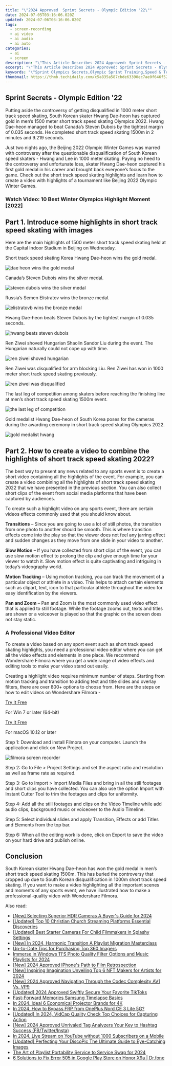 ```yaml
---
title: "\"2024 Approved  Sprint Secrets - Olympic Edition '22\""
date: 2024-07-05T03:16:06.020Z
updated: 2024-07-06T03:16:06.020Z
tags: 
  - screen-recording
  - ai video
  - ai audio
  - ai auto
categories: 
  - ai
  - screen
description: "\"This Article Describes 2024 Approved: Sprint Secrets - Olympic Edition '22\""
excerpt: "\"This Article Describes 2024 Approved: Sprint Secrets - Olympic Edition '22\""
keywords: "\"Sprint Olympics Secrets,Olympic Sprint Training,Speed & Technique Secrets,Elite Sprint Methods,Sprint Mastery Guide,High-Performance Sprinting,2022 Sprint Strategies\""
thumbnail: https://thmb.techidaily.com/c5a835a587cbde63390ec7ae0f646f52f65cc154a66fb89768e9cd878c5a4c7b.jpg
---
```


## Sprint Secrets - Olympic Edition '22

Putting aside the controversy of getting disqualified in 1000 meter short track speed skating, South Korean skater Hwang Dae-heon has captured gold in men’s 1500 meter short track speed skating Olympics 2022\. Hwang Dae-heon managed to beat Canada’s Steven Dubois by the tightest margin of 0.035 seconds. He completed short track speed skating 1500m in 2 minutes and 9.219 seconds.

Just two nights ago, the Beijing 2022 Olympic Winter Games was marred with controversy after the questionable disqualification of South Korean speed skaters - Hwang and Lee in 1000 meter skating. Paying no heed to the controversy and unfortunate loss, skater Hwang Dae-heon captured his first gold medal in his career and brought back everyone’s focus to the game. Check out the short track speed skating highlights and learn how to create a video with highlights of a tournament like Beijing 2022 Olympic Winter Games.

### Watch Video: 10 Best Winter Olympics Highlight Moment \[2022\]

## Part 1\. Introduce some highlights in short track speed skating with images

Here are the main highlights of 1500 meter short track speed skating held at the Capital Indoor Stadium in Beijing on Wednesday.

Short track speed skating Korea Hwang Dae-heon wins the gold medal.

![dae heon wins the gold medal](https://images.wondershare.com/filmora/article-images/dae-heon-wins-the-gold-medal.jpg)

Canada’s Steven Dubois wins the silver medal.

![steven dubois wins the silver medal](https://images.wondershare.com/filmora/article-images/steven-dubois-wins-the-silver-medal.jpg)

Russia’s Semen Elistratov wins the bronze medal.

![elistratovb wins the bronze medal](https://images.wondershare.com/filmora/article-images/elistratov-wins-the-bronze-medal.jpg)

Hwang Dae-heon beats Steven Dubois by the tightest margin of 0.035 seconds.

![hwang beats steven dubois](https://images.wondershare.com/filmora/article-images/hwang-beats-steven-dubois.jpg)

Ren Ziwei shoved Hungarian Shaolin Sandor Liu during the event. The Hungarian naturally could not cope up with time.

![ren ziwei shoved hungarian](https://images.wondershare.com/filmora/article-images/ren-ziwei-shoved-hungarian.jpg)

Ren Ziwei was disqualified for arm blocking Liu. Ren Ziwei has won in 1000 meter short track speed skating previously.

![ren ziwei was disqualified](https://images.wondershare.com/filmora/article-images/ren-ziwei-was-disqualified.jpg)

The last leg of competition among skaters before reaching the finishing line at men’s short track speed skating 1500m event.

![the last leg of competition](https://images.wondershare.com/filmora/article-images/the-last-leg-of-competition.jpg)

Gold medalist Hwang Dae-heon of South Korea poses for the cameras during the awarding ceremony in short track speed skating Olympics 2022.

![gold medalist hwang](https://images.wondershare.com/filmora/article-images/gold-medalist-hwang.jpg)

## Part 2\. How to create a video to combine the highlights of short track speed skating 2022?

The best way to present any news related to any sports event is to create a short video containing all the highlights of the event. For example, you can create a video combining all the highlights of short track speed skating 2022 that we have presented in the previous section. You can also collect short clips of the event from social media platforms that have been captured by audiences.

To create such a highlight video on any sports event, there are certain videos effects commonly used that you should know about.

**Transitions** – Since you are going to use a lot of still photos, the transition from one photo to another should be smooth. This is where transition effects come into the play so that the viewer does not feel any jarring effect and sudden changes as they move from one slide in your video to another.

**Slow Motion** – If you have collected from short clips of the event, you can use slow motion effect to prolong the clip and give enough time for your viewer to watch it. Slow motion effect is quite captivating and intriguing in today’s videography world.

**Motion Tracking** – Using motion tracking, you can track the movement of a particular object or athlete in a video. This helps to attach certain elements such as clipart, text, icon to that particular athlete throughout the video for easy identification by the viewers.

**Pan and Zoom** – Pan and Zoom is the most commonly used video effect that is applied to still footage. While the footage zooms out, texts and titles are shown or a voiceover is played so that the graphic on the screen does not stay static.

### A Professional Video Editor

To create a video based on any sport event such as short track speed skating highlights, you need a professional video editor where you can get all the video effects and elements in one place. We recommend Wondershare Filmora where you get a wide range of video effects and editing tools to make your video stand out easily.

Creating a highlight video requires minimum number of steps. Starting from motion tracking and transition to adding text and title slides and overlay filters, there are over 800+ options to choose from. Here are the steps on how to edit videos on Wondershare Filmora -

[Try It Free](https://tools.techidaily.com/wondershare/filmora/download/)

For Win 7 or later (64-bit)

[Try It Free](https://tools.techidaily.com/wondershare/filmora/download/)

For macOS 10.12 or later

Step 1: Download and install Filmora on your computer. Launch the application and click on New Project.

![filmora screen recorder](https://images.wondershare.com/filmora/article-images/filmora-record-screen.jpg)

Step 2: Go to File > Project Settings and set the aspect ratio and resolution as well as frame rate as required.

Step 3: Go to Import > Import Media Files and bring in all the still footages and short clips you have collected. You can also use the option Import with Instant Cutter Tool to trim the footages and clips for uniformity.

Step 4: Add all the still footages and clips on the Video Timeline while add audio clips, background music or voiceover to the Audio Timeline.

Step 5: Select individual slides and apply Transition, Effects or add Titles and Elements from the top bar.

Step 6: When all the editing work is done, click on Export to save the video on your hard drive and publish online.

## Conclusion

South Korean skater Hwang Dae-heon has won the gold medal in men’s short track speed skating 1500m. This has buried the controversy that cropped up due to South Korean disqualification in 1000m short track speed skating. If you want to make a video highlighting all the important scenes and moments of any sports event, we have illustrated how to make a professional-quality video with Wondershare Filmora.


<ins class="adsbygoogle"
     style="display:block"
     data-ad-format="autorelaxed"
     data-ad-client="ca-pub-7571918770474297"
     data-ad-slot="1223367746"></ins>



<ins class="adsbygoogle"
     style="display:block"
     data-ad-client="ca-pub-7571918770474297"
     data-ad-slot="8358498916"
     data-ad-format="auto"
     data-full-width-responsive="true"></ins>


<span class="atpl-alsoreadstyle">Also read:</span>
<div><ul>
<li><a href="https://article-posts.techidaily.com/new-selecting-superior-hdr-cameras-a-buyers-guide-for-2024/"><u>[New] Selecting Superior HDR Cameras  A Buyer's Guide for 2024</u></a></li>
<li><a href="https://article-posts.techidaily.com/updated-top-10-christian-church-streaming-platforms-essential-discoveries/"><u>[Updated] Top 10 Christian Church Streaming Platforms  Essential Discoveries</u></a></li>
<li><a href="https://article-posts.techidaily.com/updated-best-starter-cameras-for-child-filmmakers-in-splashy-settings/"><u>[Updated] Best Starter Cameras For Child Filmmakers in Splashy Settings</u></a></li>
<li><a href="https://article-posts.techidaily.com/new-in-2024-harmonic-transition-a-playlist-migration-masterclass/"><u>[New] In 2024, Harmonic Transition  A Playlist Migration Masterclass</u></a></li>
<li><a href="https://article-posts.techidaily.com/up-to-date-tips-for-purchasing-top-360-imagers/"><u>Up-to-Date Tips for Purchasing Top 360 Imagers</u></a></li>
<li><a href="https://article-posts.techidaily.com/immerse-in-windows-11s-photo-quality-filter-options-and-music-playlists-for-2024/"><u>Immerse in Windows 11'S Photo Quality  Filter Options and Music Playlists for 2024</u></a></li>
<li><a href="https://article-posts.techidaily.com/new-2024-approved-iphones-path-to-film-retrospection/"><u>[New] 2024 Approved  IPhone's Path to Film Retrospection</u></a></li>
<li><a href="https://article-posts.techidaily.com/new-inspiring-imagination-unveiling-top-6-nft-makers-for-artists-for-2024/"><u>[New] Inspiring Imagination  Unveiling Top 6 NFT Makers for Artists for 2024</u></a></li>
<li><a href="https://article-posts.techidaily.com/new-2024-approved-navigating-through-the-codec-complexity-av1-vs-vp9/"><u>[New] 2024 Approved  Navigating Through the Codec Complexity  AV1 Vs. VP9</u></a></li>
<li><a href="https://tiktok-videos.techidaily.com/updated-2024-approved-swiftly-secure-your-favorite-tiktoks/"><u>[Updated] 2024 Approved  Swiftly Secure Your Favorite TikToks</u></a></li>
<li><a href="https://extra-lessons.techidaily.com/fast-forward-memories-samsung-timelapse-basics/"><u>Fast-Forward Memories  Samsung Timelapse Basics</u></a></li>
<li><a href="https://some-knowledge.techidaily.com/in-2024-ideal-6-economical-projector-brands-for-4k/"><u>In 2024, Ideal 6 Economical Projector Brands for 4K</u></a></li>
<li><a href="https://android-frp.techidaily.com/in-2024-how-to-bypass-frp-from-oneplus-nord-ce-3-lite-5g-by-drfone-android/"><u>In 2024, How to Bypass FRP from OnePlus Nord CE 3 Lite 5G?</u></a></li>
<li><a href="https://video-capture.techidaily.com/updated-in-2024-vidcap-quality-check-top-choices-for-capturing-action/"><u>[Updated] In 2024, VidCap Quality Check  Top Choices for Capturing Action</u></a></li>
<li><a href="https://instagram-videos.techidaily.com/new-2024-approved-unrivaled-tag-analyzers-your-key-to-hashtag-success-fbtwitterinsta/"><u>[New] 2024 Approved  Unrivaled Tag Analyzers  Your Key to Hashtag Success (FB/Twitter/Insta)</u></a></li>
<li><a href="https://extra-approaches.techidaily.com/in-2024-live-stream-on-youtube-without-1000-subscribers-on-a-mobile/"><u>In 2024, Live Stream on YouTube without 1000 Subscribers on a Mobile</u></a></li>
<li><a href="https://discord-videos.techidaily.com/updated-perfecting-your-discopic-the-ultimate-guide-to-eye-catching-images/"><u>[Updated] Perfecting Your DiscoPic  The Ultimate Guide to Eye-Catching Images</u></a></li>
<li><a href="https://some-approaches.techidaily.com/the-art-of-playlist-portability-service-to-service-swap-for-2024/"><u>The Art of Playlist Portability  Service to Service Swap for 2024</u></a></li>
<li><a href="https://howto.techidaily.com/6-solutions-to-fix-error-505-in-google-play-store-on-honor-x9a-drfone-by-drfone-fix-android-problems-fix-android-problems/"><u>6 Solutions to Fix Error 505 in Google Play Store on Honor X9a | Dr.fone</u></a></li>
</ul></div>

